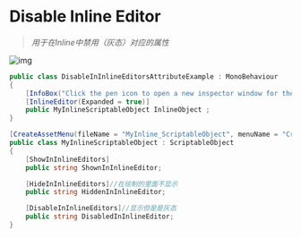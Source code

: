 # Disable Inline Editor

> *用于在Inline中禁用（灰态）对应的属性*

![img](https://aihailan.com/wp-content/uploads/2020/11/post-558-5fb7d8145d051.png)

```cs
public class DisableInInlineEditorsAttributeExample : MonoBehaviour
{
    [InfoBox("Click the pen icon to open a new inspector window for the InlineObject too see the difference this attribute make.")]
    [InlineEditor(Expanded = true)]
    public MyInlineScriptableObject InlineObject ;
}

[CreateAssetMenu(fileName = "MyInline_ScriptableObject", menuName = "CreatScriptableObject/MyInlineScriptableObject")]
public class MyInlineScriptableObject : ScriptableObject
{
    [ShowInInlineEditors]
    public string ShownInInlineEditor;

    [HideInInlineEditors]//在绘制的里面不显示
    public string HiddenInInlineEditor;

    [DisableInInlineEditors]//显示但是是灰态
    public string DisabledInInlineEditor;
}
```